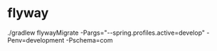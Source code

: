 # flyway
./gradlew flywayMigrate -Pargs="--spring.profiles.active=develop" -Penv=development -Pschema=com